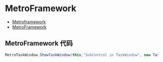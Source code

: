 # MetroFramework

- [Metroframework](http://thielj.github.io/MetroFramework/)
- [MetroFramework](https://github.com/AshishKilmist/MetroFramework)

## MetroFramework 代码

```c#
MetroTaskWindow.ShowTaskWindow(this,"SubControl in TaskWindow", new TaskWindowControl(), 10);

```
